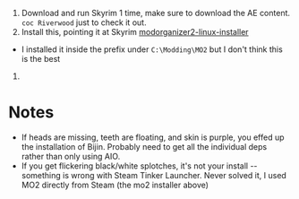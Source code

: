1. Download and run Skyrim 1 time, make sure to download the AE content. `coc Riverwood` just to check it out.
1. Install this, pointing it at Skyrim [modorganizer2-linux-installer](https://github.com/rockerbacon/modorganizer2-linux-installer)
  - I installed it inside the prefix under `C:\Modding\MO2` but I don't think this is the best
1. 


# Notes
- If heads are missing, teeth are floating, and skin is purple, you effed up the installation of Bijin. Probably need to get all the individual deps rather than only using AIO.
- If you get flickering black/white splotches, it's not your install -- something is wrong with Steam Tinker Launcher. Never solved it, I used MO2 directly from Steam (the mo2 installer above)
